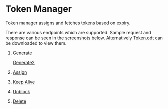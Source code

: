 # Token Manager

Token manager assigns and fetches tokens based on expiry.

There are various endpoints which are supported. Sample request and response can be seen in the screenshots below.
Alternatively Token.odt can be downloaded to view them.

1. [Generate](screenshots/generate.png)

   [Generate2](screenshots/generate2.png)

2. [Assign](screenshots/assign.png)

3. [Keep Alive](screenshots/keepalive.png)

4. [Unblock](screenshots/unblock.png)

5. [Delete](screenshots/delete.png)
